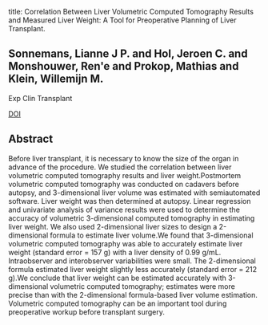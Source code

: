 title: Correlation Between Liver Volumetric Computed Tomography Results and Measured Liver Weight: A Tool for Preoperative Planning of Liver Transplant.

## Sonnemans, Lianne J P. and Hol, Jeroen C. and Monshouwer, Ren'e and Prokop, Mathias and Klein, Willemijn M.
Exp Clin Transplant

<a href="https://doi.org/10.6002/ect.2015.0142">DOI</a>

## Abstract
Before liver transplant, it is necessary to know the size of the organ in advance of the procedure. We studied the correlation between liver volumetric computed tomography results and liver weight.Postmortem volumetric computed tomography was conducted on cadavers before autopsy, and 3-dimensional liver volume was estimated with semiautomated software. Liver weight was then determined at autopsy. Linear regression and univariate analysis of variance results were used to determine the accuracy of volumetric 3-dimensional computed tomography in estimating liver weight. We also used 2-dimensional liver sizes to design a 2-dimensional formula to estimate liver volume.We found that 3-dimensional volumetric computed tomography was able to accurately estimate liver weight (standard error = 157 g) with a liver density of 0.99 g/mL. Intraobserver and interobserver variabilities were small. The 2-dimensional formula estimated liver weight slightly less accurately (standard error = 212 g).We conclude that liver weight can be estimated accurately with 3-dimensional volumetric computed tomography; estimates were more precise than with the 2-dimensional formula-based liver volume estimation. Volumetric computed tomography can be an important tool during preoperative workup before transplant surgery.

